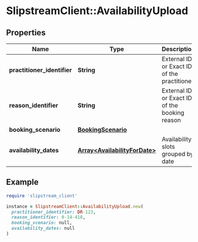 # SlipstreamClient::AvailabilityUpload

## Properties

| Name | Type | Description | Notes |
| ---- | ---- | ----------- | ----- |
| **practitioner_identifier** | **String** | External ID or Exact ID of the practitioner |  |
| **reason_identifier** | **String** | External ID or Exact ID of the booking reason |  |
| **booking_scenario** | [**BookingScenario**](BookingScenario.md) |  |  |
| **availability_dates** | [**Array&lt;AvailabilityForDate&gt;**](AvailabilityForDate.md) | Availability slots grouped by date |  |

## Example

```ruby
require 'slipstream_client'

instance = SlipstreamClient::AvailabilityUpload.new(
  practitioner_identifier: DR-123,
  reason_identifier: 0-14-418,
  booking_scenario: null,
  availability_dates: null
)
```

